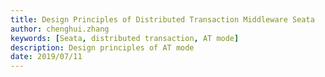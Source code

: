 ```yaml
---
title: Design Principles of Distributed Transaction Middleware Seata
author: chenghui.zhang
keywords: [Seata, distributed transaction, AT mode]
description: Design principles of AT mode
date: 2019/07/11
---
```

